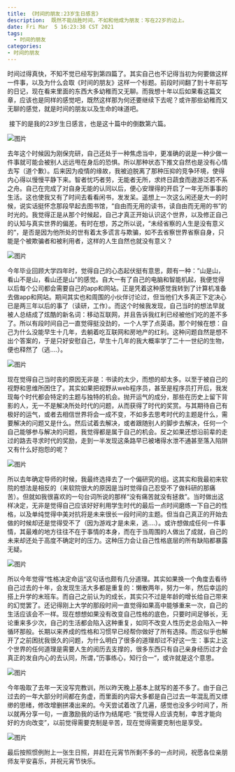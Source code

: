 ```yaml
---
title: 《时间的朋友:23岁生日感言》
description:  既然不能战胜时间，不如和他成为朋友：写在22岁的边上。
date: Fri Mar  5 16:23:38 CST 2021
tags:
  - 时间的朋友
categories:
- 时间的朋友
---
```


   时间过得真快，不知不觉已经写到第四篇了。其实自己也不记得当初为何要做这样一件事，以及为什么会取《时间的朋友》这样一个标题。前段时间翻了到十年前写的日记，现在看来里面的东西大多幼稚而又无聊。而我想十年以后如果看这篇文章，应该也是同样的感觉吧，既然这样那为何还要继续下去呢？或许那些幼稚而又无聊的感觉，就是时间的朋友以及生命的味道吧。

​	接下的是我的23岁生日感言，也是这十篇中的倒数第六篇。

![图片](http://img.jackdu.cn/%E6%97%B6%E9%97%B4%E7%9A%84%E6%9C%8B%E5%8F%8B23/1.jpg)

​     去年这个时候因为刚保完研，自己还处于一种焦虑当中，更准确的说是一种少做一件事就可能会被别人远远甩在身后的恐惧。所以那种状态下推文自然也是没有心情去写（道个歉）。后来因为疫情的缘故，我被迫脱离了那种压抑的竞争环境，使得内心得以慢慢平静下来。智者忧巧者劳，无能者无所，求终日蔬食而遨游泛若不系之舟。自己在完成了对自身无能的认同以后，便心安理得的开启了一年无所事事的生活。这也使我又有了时间去看看闲书，发发呆。遥想上一次这么闲还是大一的时候，说实话挺怀念那段早起去图书馆，“自由而无用的读书，读自由而无用的书”的时光的。我觉得正是从那个时候起，自己才真正开始认识这个世界，以及修正自己的认知与真实世界的偏差。有时在想，苏之所以说，“未经省察的人生是没有意义的“，是否是因为他所处的世有着太多谎言与欺骗，如不去省察世界省察自身，只能是个被欺骗者和被利用者，这样的人生自然也就没有意义？

![图片](http://img.jackdu.cn/%E6%97%B6%E9%97%B4%E7%9A%84%E6%9C%8B%E5%8F%8B23/2.jpg) 

​    今年毕业回顾大学四年时，觉得自己的心态起伏挺有意思，颇有一种：”山是山，看山不是山，看山还是山”的感觉。自大一有了自己的电脑和智能机起，我便觉得以后每个公司都会需要自己的app和网站。正是凭着这种感觉我转到了计算机准备去做app和网站。期间其实也和周围的小伙伴讨论过，但当他们大多真正下定决心已是两三年以后的事了（读研，工作）。而这个时候我发现，自己当时的想法早就被人总结成了炫酷的新名词：移动互联网，并且告诉我红利已经被他们吃的差不多了。所以有段时间自己一直觉得挺没劲的，一个人学了点英语。那个时候在想：自己为什么没能早生十几年，去躺着吃互联网和房地产的红利。这种问题自然是想不出个答案的，于是只好安慰自己，早生十几年的我大概率学了二十一世纪的生物，便也释然了（逃....）。

![图片](http://img.jackdu.cn/%E6%97%B6%E9%97%B4%E7%9A%84%E6%9C%8B%E5%8F%8B23/3.jpg)

​    现在觉得自己当时丧的原因无非是：书读的太少，而想的却太多。以至于被自己的视野和思维所困住了。其实如果把视野从web程序员，甚至是程序员打开后，我发现每个时代都会特定的主题与独特的机会。抛开运气的成分，那些在历史上留下背影的人，无一不是解决所处时代的问题，从而获得了时代的奖赏。与其期待自己有极好的运气，或者去相信世界将会一成不变，不如多去思考时代的主题是什么，需要解决的问题又是什么。然后试着去解决，或者跟随别人的脚步去解决，任何一个自己能够参与解决的问题，我觉得都是属于自己的机会。反之如果还想沿前辈的走过的路去寻求时代的奖励，走到一半发现这条路早已被堵得水泄不通甚至落入陷阱又有什么好抱怨的呢？

![图片](http://img.jackdu.cn/%E6%97%B6%E9%97%B4%E7%9A%84%E6%9C%8B%E5%8F%8B23/4.jpg)

​     所以去年确定导师的时候，我最终选择去了一个偏研究的组。这其实和我最初来软院的想法是相反的（来软院很大的原因是当时觉得自己忍受不了做科研的那痛苦）。但就如我很喜欢的一句台词所说的那样“没有痛苦就没有拯救”。当时做出这样决定，无非是觉得自己应该好好利用学生时代的最后一点时间磨练一下自己的性格，以及单纯觉得中美对抗将是未来很长一段时间的主题。但当自己真正的开始去做的时候却还是觉得受不了（因为游戏才是未来，逃....）。或许想做成任何一件事情，其最难的地方往往不在于事情的本身，而在于当周围的人做出了成就，自己的未来却还处于高度不确定时的压力。这种压力会让自己性格底层的所有缺陷都暴露无疑。

![图片](http://img.jackdu.cn/%E6%97%B6%E9%97%B4%E7%9A%84%E6%9C%8B%E5%8F%8B23/5.jpg)

​    所以今年觉得“性格决定命运“这句话也颇有几分道理。其实如果换一个角度去看待自己过去的十年，会发现生活大多都是重复的：懒散两年，努力一年，然后幸运的搭上升学的末班车。而自己之前认为的成长，其实只不过是年龄的增长给自己带来的幻觉罢了。还记得刚上大学的那段时间一直觉得如果高中能够重来一次，自己的生活应该会不一样。现在想想如果没有改变自己性格的底色，只要时间足够长，无论重来多少次，自己的生活都会陷入这种重复，如同不改变人性历史总会陷入一种循环那般。长期以来养成的性格和习惯早已经帮你做好了所有选择。而这似乎也解开了之前困扰我很久的问题，为什么明白了很多的道理却过不好这一生：事实上这个世界的任何道理是需要人生的阅历去支撑的，很多东西只有自己亲身经历过才会真正的发自内心的去认同，所谓，”历事练心，知行合一“，或许就是这个意思。

![图片](http://img.jackdu.cn/%E6%97%B6%E9%97%B4%E7%9A%84%E6%9C%8B%E5%8F%8B23/6.jpg)

​    今年吸取了去年一天没写完教训，所以昨天晚上基本上就写的差不多了。由于自己过去的一年大部分时间都在务虚，而里面的内容大多都是自己过去一年混乱而又缥缈的思绪，修改增删拼凑出来的。今天尝试着改了几遍，感觉也没多少时间了，所以就再分享一句，一直激励我的话作为结尾吧: “我觉得人应该克制，幸苦才能向好的方向改变”，以前觉得需要克制是辛苦，现在觉得需要克制也是享受。

![图片](http://img.jackdu.cn/%E6%97%B6%E9%97%B4%E7%9A%84%E6%9C%8B%E5%8F%8B23/7.jpg)

最后按照惯例附上一张生日照，并赶在元宵节所剩不多的一点时间，祝愿各位亲朋师友平安喜乐，并祝元宵节快乐。